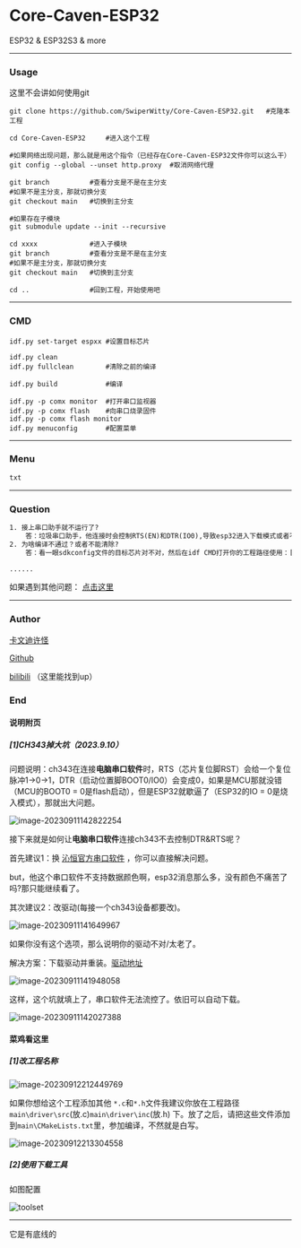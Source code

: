 # Core-Caven-ESP32
ESP32 &amp; ESP32S3 &amp; more



____



### Usage

这里不会讲如何使用git

~~~shell
git clone https://github.com/SwiperWitty/Core-Caven-ESP32.git 	#克隆本工程

cd Core-Caven-ESP32 	#进入这个工程

#如果网络出现问题，那么就是用这个指令（已经存在Core-Caven-ESP32文件你可以这么干）
git config --global --unset http.proxy 	#取消网络代理

git branch 			#查看分支是不是在主分支
#如果不是主分支，那就切换分支
git checkout main 	#切换到主分支

#如果存在子模块
git submodule update --init --recursive

cd xxxx 			#进入子模块
git branch 			#查看分支是不是在主分支
#如果不是主分支，那就切换分支
git checkout main 	#切换到主分支

cd .. 				#回到工程，开始使用吧
~~~



____



### CMD

~~~shell
idf.py set-target espxx #设置目标芯片

idf.py clean
idf.py fullclean 		#清除之前的编译

idf.py build 			#编译

idf.py -p comx monitor 	#打开串口监视器
idf.py -p comx flash 	#向串口烧录固件
idf.py -p comx flash monitor
idf.py menuconfig 		#配置菜单

~~~



____



### Menu

~~~txt
txt

~~~



____



### Question

~~~txt
1. 接上串口助手就不运行了?
	答：垃圾串口助手，他连接时会控制RTS(EN)和DTR(IO0),导致esp32进入下载模式或者不运行，祥见end说明附页[1]。
2. 为啥编译不通过？或者不能清除?
	答：看一眼sdkconfig文件的目标芯片对不对，然后在idf CMD打开你的工程路径使用：[idf.py fullclean]->[idf.py build]->[idf.py -p COMx flash monitor]试一下。

......
~~~

如果遇到其他问题：
[点击这里](https://www.baidu.com/) 



____



### Author

[卡文迪许怪](https://github.com/SwiperWitty) 

[Github](https://github.com/SwiperWitty) 

[bilibili](https://space.bilibili.com/102898291?spm_id_from=333.1007.0.0) （这里能找到up） 



### End

#### 说明附页

##### [1]CH343掉大坑（2023.9.10）

问题说明：ch343在连接**电脑串口软件**时，RTS（芯片复位脚RST）会给一个复位脉冲1->0->1，DTR（启动位置脚BOOT0/IO0）会变成0，如果是MCU那就没错（MCU的BOOT0 = 0是flash启动），但是ESP32就歇逼了（ESP32的IO = 0是烧入模式），那就出大问题。

![image-20230911142822254](https://gitee.com/Swiper_witty/caven_img/raw/master/img/202309111428325.png)

接下来就是如何让**电脑串口软件**连接ch343不去控制DTR&RTS呢？

首先建议1：换 [沁恒官方串口软件](https://www.wch.cn/downloads/COMTransmit_ZIP.html) ，你可以直接解决问题。

but，他这个串口软件不支持数据颜色啊，esp32消息那么多，没有颜色不痛苦了吗?那只能继续看了。

其次建议2：改驱动(每接一个ch343设备都要改)。

![image-20230911141649967](https://gitee.com/Swiper_witty/caven_img/raw/master/img/202309111416058.png)

如果你没有这个选项，那么说明你的驱动不对/太老了。

解决方案：下载驱动并重装。[驱动地址](https://www.wch.cn/downloads/CH343SER_EXE.html) 

![image-20230911141948058](https://gitee.com/Swiper_witty/caven_img/raw/master/img/202309111419095.png)



这样，这个坑就填上了，串口软件无法流控了。依旧可以自动下载。

![image-20230911142027388](https://gitee.com/Swiper_witty/caven_img/raw/master/img/202309111420471.png)











#### 菜鸡看这里

##### [1]改工程名称

![image-20230912212449769](https://gitee.com/Swiper_witty/caven_img/raw/master/img/202309122124809.png)



如果你想给这个工程添加其他 `*.c`和`*.h`文件我建议你放在工程路径`main\driver\src`(放.c)`main\driver\inc`(放.h) 下。放了之后，请把这些文件添加到`main\CMakeLists.txt`里，参加编译，不然就是白写。

![image-20230912213304558](https://gitee.com/Swiper_witty/caven_img/raw/master/img/202309122133600.png)





##### [2]使用下载工具

如图配置

![toolset](https://gitee.com/Swiper_witty/caven_img/raw/master/img/202309122136233.png)





_____

它是有底线的

